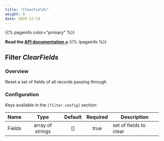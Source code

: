 ```yaml
---
title: "ClearFields"
weight: 9
date: 2020-12-14
---
```

{{% pageinfo color="primary" %}}

**Read the [API documentation &raquo;](https://pkg.go.dev/github.com/AdRoll/baker/filter#ClearFields)**
{{% /pageinfo %}}

## Filter *ClearFields*

### Overview
Reset a set of fields of all records passing through

### Configuration

Keys available in the `[filter.config]` section:

|Name|Type|Default|Required|Description|
|----|:--:|:-----:|:------:|-----------|
| Fields| array of strings| []| true| set of fields to clear|

